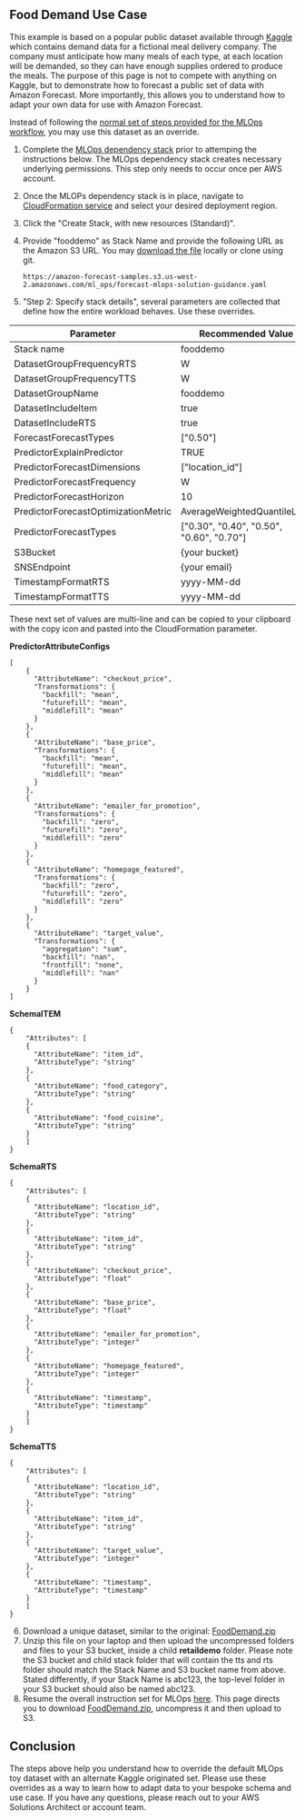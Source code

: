 ﻿## Food Demand Use Case

This example is based on a popular public dataset available through [Kaggle](https://www.kaggle.com/datasets/kannanaikkal/food-demand-forecasting) which contains demand data for a fictional meal delivery company.  The company must anticipate how many meals of each type, at each location will be demanded, so they can have enough supplies ordered to produce the meals.  The purpose of this page is not to compete with anything on Kaggle, but to demonstrate how to forecast a public set of data with Amazon Forecast.  More importantly, this allows you to understand how to adapt your own data for use with Amazon Forecast.

Instead of following the [normal set of steps provided for the MLOps workflow](https://github.com/aws-samples/amazon-forecast-samples/tree/main/ml_ops), you may use this dataset as an override.

1. Complete the [MLOps dependency stack](https://github.com/aws-samples/amazon-forecast-samples/blob/main/ml_ops/docs/DependencyStack.md) prior to attemping the instructions below.  The MLOps dependency stack creates necessary underlying permissions.  This step only needs to occur once per AWS account.
2.  Once the MLOPs dependency stack is in place, navigate to [CloudFormation service](https://us-west-2.console.aws.amazon.com/cloudformation) and select your desired deployment region.
3.  Click the "Create Stack, with new resources (Standard)".
4.  Provide "fooddemo" as Stack Name and provide the following URL as the Amazon S3 URL.  You may [download the file](https://amazon-forecast-samples.s3.us-west-2.amazonaws.com/ml_ops/forecast-mlops-solution-guidance.yaml) locally or clone using git.

	 ```
     https://amazon-forecast-samples.s3.us-west-2.amazonaws.com/ml_ops/forecast-mlops-solution-guidance.yaml
     ```

5.  "Step 2: Specify stack details", several parameters are collected that define how the entire workload behaves.  Use these overrides.

| Parameter | Recommended Value |
|--|--|
|Stack name|fooddemo|
|DatasetGroupFrequencyRTS|W|
|DatasetGroupFrequencyTTS|W|
|DatasetGroupName|fooddemo|
|DatasetIncludeItem|true|
|DatasetIncludeRTS|true|
|ForecastForecastTypes|["0.50"]|
|PredictorExplainPredictor| TRUE
|PredictorForecastDimensions |["location_id"]|
|PredictorForecastFrequency |W|
|PredictorForecastHorizon | 10|
|PredictorForecastOptimizationMetric| AverageWeightedQuantileLoss|
|PredictorForecastTypes | ["0.30", "0.40", "0.50", "0.60", "0.70"]|
|S3Bucket | {your bucket} |
|SNSEndpoint | {your email} |
|TimestampFormatRTS |yyyy-MM-dd|
|TimestampFormatTTS |yyyy-MM-dd|

These next set of values are multi-line and can be copied to your clipboard with the copy icon and pasted into the CloudFormation parameter.

<b>PredictorAttributeConfigs</b>
```
[
    {
      "AttributeName": "checkout_price",
      "Transformations": {
        "backfill": "mean",
        "futurefill": "mean",
        "middlefill": "mean"
      }
    },
    {
      "AttributeName": "base_price",
      "Transformations": {
        "backfill": "mean",
        "futurefill": "mean",
        "middlefill": "mean"
      }
    },
    {
      "AttributeName": "emailer_for_promotion",
      "Transformations": {
        "backfill": "zero",
        "futurefill": "zero",
        "middlefill": "zero"
      }
    },
    {
      "AttributeName": "homepage_featured",
      "Transformations": {
        "backfill": "zero",
        "futurefill": "zero",
        "middlefill": "zero"
      }
    },
    {
      "AttributeName": "target_value",
      "Transformations": {
        "aggregation": "sum",
        "backfill": "nan",
        "frontfill": "none",
        "middlefill": "nan"
      }
    }
]
```   

<b>SchemaITEM</b>
```
{
    "Attributes": [
    {
      "AttributeName": "item_id",
      "AttributeType": "string"
    },
    {
      "AttributeName": "food_category",
      "AttributeType": "string"
    },
    {
      "AttributeName": "food_cuisine",
      "AttributeType": "string"
    }
    ]
}
```   

<b>SchemaRTS</b>
```
{
    "Attributes": [
    {
      "AttributeName": "location_id",
      "AttributeType": "string"
    },
    {
      "AttributeName": "item_id",
      "AttributeType": "string"
    },
    {
      "AttributeName": "checkout_price",
      "AttributeType": "float"
    },
    {
      "AttributeName": "base_price",
      "AttributeType": "float"
    },
    {
      "AttributeName": "emailer_for_promotion",
      "AttributeType": "integer"
    },
    {
      "AttributeName": "homepage_featured",
      "AttributeType": "integer"
    },
    {
      "AttributeName": "timestamp",
      "AttributeType": "timestamp"
    }
    ]
}
```   

<b>SchemaTTS</b>
```
{
    "Attributes": [
    {
      "AttributeName": "location_id",
      "AttributeType": "string"
    },
    {
      "AttributeName": "item_id",
      "AttributeType": "string"
    },
    {
      "AttributeName": "target_value",
      "AttributeType": "integer"
    },
    {
      "AttributeName": "timestamp",
      "AttributeType": "timestamp"
    }
    ]
}
```   
6. Download a unique dataset, similar to the original: [FoodDemand.zip](https://amazon-forecast-samples.s3.us-west-2.amazonaws.com/ml_ops/FoodDemand.zip)
7. Unzip this file on your laptop and then upload the uncompressed folders and files to your S3 bucket, inside a child <b>retaildemo</b> folder.  Please note the S3 bucket and child stack folder that will contain the tts and rts folder should match the Stack Name and S3 bucket name from above.  Stated differently, if your Stack Name is abc123, the top-level folder in your S3 bucket should also be named abc123.
8. Resume the overall instruction set for MLOps [here](https://github.com/aws-samples/amazon-forecast-samples/blob/main/ml_ops/docs/UploadData.md).  This page directs you to download [FoodDemand.zip](https://amazon-forecast-samples.s3.us-west-2.amazonaws.com/ml_ops/FoodDemand.zip), uncompress it and then upload to S3.

## Conclusion

The steps above help you understand how to override the default MLOps toy dataset with an alternate Kaggle originated set.  Please use these overrides as a way to learn how to adapt data to your bespoke schema and use case.  If you have any questions, please reach out to your AWS Solutions Architect or account team.
